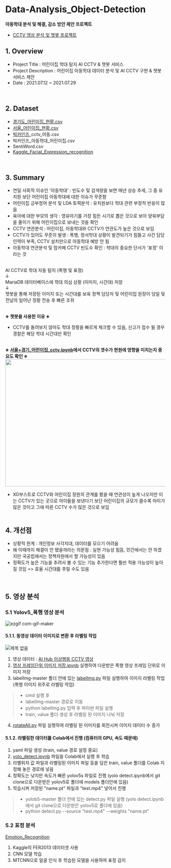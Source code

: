 # Data-Analysis_Object-Detection

**아동학대 분석 및 해결, 감소 방안 제안 프로젝트**
- [CCTV 영상 분석 및 챗봇 프로젝트](https://github.com/yoonth95/Data-Analysis-Project_Preventive-Measure-against-Child-Abuse/blob/master/CCTV%20%EC%98%81%EC%83%81%20%EB%B6%84%EC%84%9D%20%EB%B0%8F%20%EC%B1%97%EB%B4%87%20%ED%94%84%EB%A1%9C%EC%A0%9D%ED%8A%B8.pdf)

## 1. Overview
- Project Title : 어린이집 학대 탐지 AI CCTV & 챗봇 서비스
- Project Description : 어린이집 아동학대 데이터 분석 및 AI CCTV 구현 & 챗봇 서비스 제안
- Date : 2021.07.12 ~ 2021.07.29
<br>

## 2. Dataset
- [경기도_어린이집_현황.csv](https://data.gg.go.kr/portal/data/service/selectServicePage.do?infId=0L9Q27735HPYCGJWAALS12611803&infSeq=1)
- [서울_어린이집_현황.csv](http://data.seocho.go.kr/openinf/sheetview.jsp?infId=OA-20322)
- [빅카인즈](https://www.bigkinds.or.kr/)_cctv_아동.csv
- 빅카인즈_아동학대_어린이집.csv
- SentiWord.csv
- [Kaggle_Facial_Expression_recognition](https://www.kaggle.com/c/challenges-in-representation-learning-facial-expression-recognition-challenge/data)
<br>

## 3. Summary
- 연일 사회적 이슈인 '아동학대' : 빈도수 및 검색량을 보면 매년 상승 추세, 그 중 유치원 보단 어린이집 아동학대에 대한 이슈가 꾸준함
- 어린이집 긍부정어 분석 및 LDA 토픽분석 : 유치원보다 학대 관련 부정적 반응이 많음
- 육아에 대한 부모의 생각 : 영유아기를 가장 힘든 시기로 뽑은 것으로 보아 양육부담을 줄이기 위해 어린이집으로 보내는 것을 확인
- CCTV 연관분석 : 어린이집, 아동학대와 CCTV가 연관도가 높은 것으로 보임
- CCTV가 있어도 꾸준히 발생 : 폭행, 정서학대 상황이 발견되기가 힘들고 사건 담당인력이 부족, CCTV 설치만으로 아동학대 예방 안 됨
- 아동학대 연관분석 및 맘카페 CCTV 빈도수 확인 : 학대의 중요한 단서가 '표정' 이라는 것<br><br>

AI CCTV로 학대 자동 탐지 (폭행 및 표정)<br>
              ↓<br>
MariaDB 데이터베이스에 학대 의심 상황 (이미지, 시간대) 저장<br>
              ↓<br>
챗봇을 통해 저장된 이미지 또는 시간대를 보육 정책 담당자 및 어린이집 원장이 당일 및 전날의 일어난 정황 전송 후 빠른 조취<br>
<br>

**※ 챗봇을 사용한 이유 ※**
- CCTV를 돌려보지 않아도 학대 정황을 빠르게 체크할 수 있음, 신고가 접수 될 경우 경찰은 해당 학대 시간대만 확인<br><br>

**※ [서울+경기_어린이집_cctv.ipynb](https://github.com/yoonth95/Data-Analysis-Project_Preventive-Measure-against-Child-Abuse/blob/master/%EC%84%9C%EC%9A%B8%2B%EA%B2%BD%EA%B8%B0_%EC%96%B4%EB%A6%B0%EC%9D%B4%EC%A7%91_cctv.ipynb)에서 CCTV의 갯수가 현원에 영향을 미치는지 중요도 확인 ※**
<img src="https://user-images.githubusercontent.com/78673090/133652201-ffdf04cd-cefa-459c-a10b-9cb4fb4d07d5.png" width="600" height="400">

- XG부스트로 CCTV와 어린이집 정원의 관계를 봤을 때 연관성이 높게 나오지만 이는 CCTV가 있는 곳으로 아이들을 보낸다기 보단 어린이집의 규모가 클수록 아이가 많은 것이고 그에 따른 CCTV 수가 많은 것으로 보임<br><br>

## 4. 개선점
- 상황적 한계 : 개인정보 사각지대, 데이터를 모으기 어려움
- 왜 이때까지 해결이 안 됐을까라는 의문점 : 실현 가능성 힘듬, 민간에서는 안 하겠지만 국공립에서는 정책차원에서 할 가능성이 있음
- 정확도가 높은 기능을 추려서 볼 수 있는 기능 추가한다면 훨씬 적용 가능성이 높아질 것임 => 효율 시간대를 추릴 수도 있음

<br>

## 5. 영상 분석
### 5.1 Yolov5_폭행 영상 분석
![ezgif com-gif-maker](https://user-images.githubusercontent.com/78673090/137880953-7f4711bf-a60b-4588-9720-549cba598de7.gif)

#### 5.1.1. 동영상 데이터 이미지로 변환 후 라벨링 작업
![제목 없음](https://user-images.githubusercontent.com/78673090/138022843-4e1de064-7c37-476d-b677-e77f00c9e79c.png)

1. 영상 데이터 : [AI Hub 이상행동 CCTV 영상](https://aihub.or.kr/aidata/139)
2. [영상 프레임단위 이미지 저장.ipynb]() 실행하여 다운받은 폭행 영상 프레임 단위로 이미지 저장
3. labelImg-master 폴더 안에 있는 [labelImg.py]() 파일 실행하여 이미지 라벨링 작업 (폭행 이미지 위주로 라벨링 작업)
> - cmd 실행 후
> - labelImg-master 경로로 이동
> - python labelImg.py 입력 후 파이썬 파일 실행
> - train, value 폴더 생성 후 라벨링 된 이미지 나눠 저장
4. [rotateAll.py]() 파일 실행하여 라벨링 된 이미지를 회전시켜 이미지 데이터 수 증가
&nbsp;
#### 5.1.2. 라벨링한 데이터를 Colab에서 진행 (컴퓨터의 GPU, 속도 때문에)
1. yaml 파일 생성 (train, value 경로 설정 중요)
2. [yolo_detect.ipynb]() 파일을 Colab에서 실행 후 학습
3. 라벨위치 값 파일과 라벨링된 이미지 파일 등을 담은 train, value 폴더를 Colab 지정해 놓은 경로에 넣음
4. 정확도는 낮지만 속도가 빠른 yolov5s 파일로 진행 (yolo detect.ipynb에서 git clone으로 다운받은 yolov5로 폴더에 models 폴더안에 있음)
5. 학습시켜 저장된 "name.pt" 파일과 "test.mp4" 넣어서 진행
> - yolob5-master 폴더 안에 있는 detect.py 파일 실행 (yolo detect.ipynb에서 git clone으로 다운받은 yolov5로 폴더에 있음)
> - python detect.py --source "test.mp4" --weights "name.pt"

### 5.2 표정 분석
[Emotion_Recognition](https://github.com/yoonth95/Emotion_Recognition.git)
1. Kaggle의 FER2013 데이터셋 사용
2. CNN 모델 학습
3. MTCNN으로 얼굴 인식 후 학습된 모델을 사용하여 표정 감지
